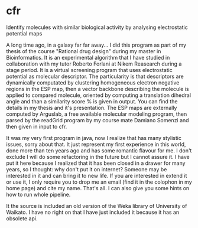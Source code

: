 # cfr
Identify molecules with similar biological activity by analysing electrostatic potential maps

A long time ago, in a galaxy far far away... I did this program as part of my thesis of the course "Rational drug design" during my master in Bioinformatics. It is an experimental algorithm that I have studied in collaboration with my tutor Roberto Forlani at Nikem Reasearch during a stage period. It is a virtual screening program that uses electrostatic potential as molecular descriptor. The particularity is that descriptors are dynamically computated by clustering homogeneous electron negative regions in the ESP map, then a vector backbone describing the molecule is applied to compared molecule, oriented by computing a translation dihedral angle and than a similarity score % is given in output. You can find the details in my thesis and it's presentation.
The ESP maps are externally computed by Arguslab, a free available molecular modeling program, then parsed by the readGrid program by my course mate Damiano Somenzi and then given in input to cfr. 

It was my very first program in java, now I realize that has many stylistic issues, sorry about that. It just represent my first experience in this world, done more than ten years ago and has some romantic flavour for me. I don't exclude I will do some refactoring in the future but I cannot assure it.
I have put it here because I realized that it has been closed in a drawer for many years, so I thought: why don't put it on internet? Someone may be interested in it and can bring it to new life. If you are interested in extend it or use it, I only require you to drop me an email (find it in the colophon in my home page) and cite my name. That's all. I can also give you some hints on how to run whole pipeline.

It the source is included an old version of the Weka library of University of Waikato. I have no right on that I have just included it because it has an obsolete api.
